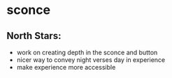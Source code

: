 # sconce

## North Stars:
* work on creating depth in the sconce and button 
* nicer way to convey night verses day in experience 
* make experience more accessible 